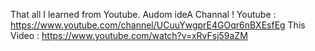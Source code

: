 That all I learned from Youtube. Audom ideA Channal ! Youtube : https://www.youtube.com/channel/UCuuYwgprE4GOqr6nBXEsfEg
This Video :  https://www.youtube.com/watch?v=xRvFsj59aZM
